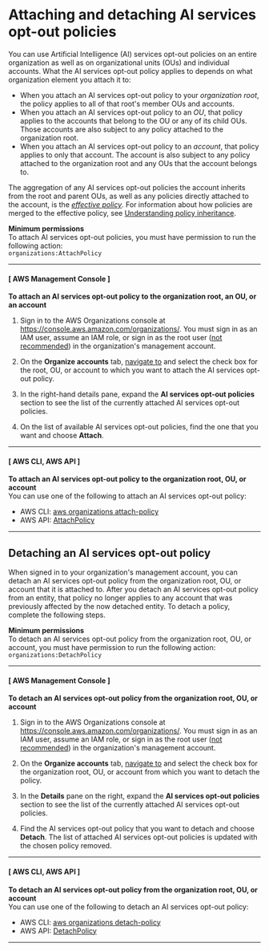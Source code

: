 # Attaching and detaching AI services opt\-out policies<a name="orgs_manage_policies_ai-opt-out_attach"></a>

You can use Artificial Intelligence \(AI\) services opt\-out policies on an entire organization as well as on organizational units \(OUs\) and individual accounts\. What the AI services opt\-out policy applies to depends on what organization element you attach it to: 
+ When you attach an AI services opt\-out policy to your *organization root*, the policy applies to all of that root's member OUs and accounts\.
+ When you attach an AI services opt\-out policy to an *OU*, that policy applies to the accounts that belong to the OU or any of its child OUs\. Those accounts are also subject to any policy attached to the organization root\.
+ When you attach an AI services opt\-out policy to an *account*, that policy applies to only that account\. The account is also subject to any policy attached to the organization root and any OUs that the account belongs to\.

The aggregation of any AI services opt\-out policies the account inherits from the root and parent OUs, as well as any policies directly attached to the account, is the [*effective policy*](orgs_manage_policies_ai-opt-out_effective.md)\. For information about how policies are merged to the effective policy, see [Understanding policy inheritance](orgs_manage_policies_inheritance.md)\.

**Minimum permissions**  
To attach AI services opt\-out policies, you must have permission to run the following action:  
`organizations:AttachPolicy`

------
#### [ AWS Management Console ]

**To attach an AI services opt\-out policy to the organization root, an OU, or an account**

1. Sign in to the AWS Organizations console at [https://console\.aws\.amazon\.com/organizations/](https://console.aws.amazon.com/organizations/)\. You must sign in as an IAM user, assume an IAM role, or sign in as the root user \([not recommended](https://docs.aws.amazon.com/IAM/latest/UserGuide/best-practices.html#lock-away-credentials)\) in the organization's management account\. 

1. On the **Organize accounts** tab, [navigate to](orgs_manage_ous.md#navigate_tree) and select the check box for the root, OU, or account to which you want to attach the AI services opt\-out policy\.

1. In the right\-hand details pane, expand the **AI services opt\-out policies** section to see the list of the currently attached AI services opt\-out policies\.

1. On the list of available AI services opt\-out policies, find the one that you want and choose **Attach**\.

------
#### [ AWS CLI, AWS API ]

**To attach an AI services opt\-out policy to the organization root, OU, or account**  
You can use one of the following to attach an AI services opt\-out policy:
+ AWS CLI: [aws organizations attach\-policy](https://docs.aws.amazon.com/cli/latest/reference/organizations/attach-policy.html)
+ AWS API: [AttachPolicy](https://docs.aws.amazon.com/organizations/latest/APIReference/API_AttachPolicy.html)

------

## Detaching an AI services opt\-out policy<a name="orgs_manage_policies_ai-opt-out_detach"></a>

When signed in to your organization's management account, you can detach an AI services opt\-out policy from the organization root, OU, or account that it is attached to\. After you detach an AI services opt\-out policy from an entity, that policy no longer applies to any account that was previously affected by the now detached entity\. To detach a policy, complete the following steps\. 

**Minimum permissions**  
To detach an AI services opt\-out policy from the organization root, OU, or account, you must have permission to run the following action:  
`organizations:DetachPolicy`

------
#### [ AWS Management Console ]

**To detach an AI services opt\-out policy from the organization root, OU, or account**

1. Sign in to the AWS Organizations console at [https://console\.aws\.amazon\.com/organizations/](https://console.aws.amazon.com/organizations/)\. You must sign in as an IAM user, assume an IAM role, or sign in as the root user \([not recommended](https://docs.aws.amazon.com/IAM/latest/UserGuide/best-practices.html#lock-away-credentials)\) in the organization's management account\. 

1. On the **Organize accounts** tab, [navigate to](orgs_manage_ous.md#navigate_tree) and select the check box for the organization root, OU, or account from which you want to detach the policy\.

1. In the **Details** pane on the right, expand the **AI services opt\-out policies** section to see the list of the currently attached AI services opt\-out policies\. 

1. Find the AI services opt\-out policy that you want to detach and choose **Detach**\. The list of attached AI services opt\-out policies is updated with the chosen policy removed\. 

------
#### [ AWS CLI, AWS API ]

**To detach an AI services opt\-out policy from the organization root, OU, or account**  
You can use one of the following to detach an AI services opt\-out policy:
+ AWS CLI: [aws organizations detach\-policy](https://docs.aws.amazon.com/cli/latest/reference/organizations/detach-policy.html)
+ AWS API: [DetachPolicy](https://docs.aws.amazon.com/organizations/latest/APIReference/API_DetachPolicy.html)

------